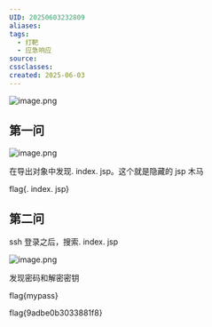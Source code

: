 ```yaml
---
UID: 20250603232809
aliases: 
tags:
  - 打靶
  - 应急响应
source: 
cssclasses: 
created: 2025-06-03
---
```


![image.png](https://s2.loli.net/2025/06/03/DwJ2zxh7VZ8fHae.png)


## 第一问
![image.png](https://s2.loli.net/2025/06/03/NsihyGw8XFruz9t.png)

在导出对象中发现. index. jsp。这个就是隐藏的 jsp 木马

flag{. index. jsp}


## 第二问
ssh 登录之后，搜索. index. jsp

![image.png](https://s2.loli.net/2025/06/03/VwD2UMAGPHlRtnW.png)


发现密码和解密密钥

flag{mypass}

flag{9adbe0b3033881f8}
